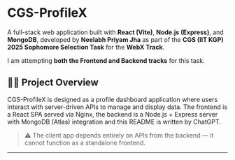 # CGS-ProfileX

A full-stack web application built with **React (Vite)**, **Node.js (Express)**, and **MongoDB**, developed by **Neelabh Priyam Jha** as part of the **CGS (IIT KGP) 2025 Sophomore Selection Task** for the **WebX Track**.

I am attempting **both the Frontend and Backend tracks** for this task.

## 🧑‍💻 Project Overview

CGS-ProfileX is designed as a profile dashboard application where users interact with server-driven APIs to manage and display data. The frontend is a React SPA served via Nginx, the backend is a Node.js + Express server with MongoDB (Atlas) integration and this README is written by ChatGPT.

> ⚠️ The client app depends entirely on APIs from the backend — it cannot function as a standalone frontend.

---
